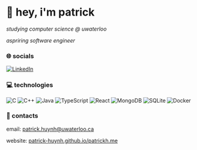 # 👋 hey, i'm patrick
<p><i>studying computer science @ uwaterloo</i></p>

<i>aspriring software engineer</i>

### 🌐 socials
 
[![LinkedIn](https://img.shields.io/badge/LinkedIn-%230077B5.svg?logo=linkedin&logoColor=white)](https://linkedin.com/in/-patrickhuynh) 

### 💻 technologies
![C](https://img.shields.io/badge/c-%2300599C.svg?style=flat&logo=c&logoColor=white) ![C++](https://img.shields.io/badge/c++-%2300599C.svg?style=flat&logo=c%2B%2B&logoColor=white) ![Java](https://img.shields.io/badge/java-%23ED8B00.svg?style=flat&logo=openjdk&logoColor=white) ![TypeScript](https://img.shields.io/badge/typescript-%23007ACC.svg?style=flat&logo=typescript&logoColor=white) ![React](https://img.shields.io/badge/react-%2320232a.svg?style=flat&logo=react&logoColor=%2361DAFB) ![MongoDB](https://img.shields.io/badge/MongoDB-%234ea94b.svg?style=flat&logo=mongodb&logoColor=white) ![SQLite](https://img.shields.io/badge/sqlite-%2307405e.svg?style=flat&logo=sqlite&logoColor=white) ![Docker](https://img.shields.io/badge/docker-%230db7ed.svg?style=flat&logo=docker&logoColor=white)

### 👤 contacts
email: patrick.huynh@uwaterloo.ca

website: [patrick-huynh.github.io/patrickh.me](https://patrick-huynh.github.io/patrickh.me/)
